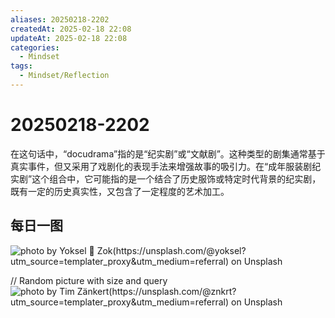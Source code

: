 ```yaml
---
aliases: 20250218-2202
createdAt: 2025-02-18 22:08
updateAt: 2025-02-18 22:08
categories:
  - Mindset
tags:
  - Mindset/Reflection
---
```

# 20250218-2202
在这句话中，“docudrama”指的是“纪实剧”或“文献剧”。这种类型的剧集通常基于真实事件，但又采用了戏剧化的表现手法来增强故事的吸引力。在“成年服装剧纪实剧”这个组合中，它可能指的是一个结合了历史服饰或特定时代背景的纪实剧，既有一定的历史真实性，又包含了一定程度的艺术加工。

## 每日一图
![photo by Yoksel 🌿 Zok(https://unsplash.com/@yoksel?utm_source=templater_proxy&utm_medium=referral) on Unsplash](https://images.unsplash.com/photo-1631376158521-7055df9fba09?crop=entropy&cs=srgb&fm=jpg&ixid=M3w2NDU1OTF8MHwxfHJhbmRvbXx8fHx8fHx8fDE3Mzk4ODc3MTh8&ixlib=rb-4.0.3&q=85&w=800&h=600)

// Random picture with size and query
![photo by Tim Zänkert(https://unsplash.com/@znkrt?utm_source=templater_proxy&utm_medium=referral) on Unsplash](https://images.unsplash.com/photo-1502626273240-f2a6694f5420?crop=entropy&cs=srgb&fm=jpg&ixid=M3w2NDU1OTF8MHwxfHJhbmRvbXx8fHx8fHx8fDE3Mzk4ODc3MTl8&ixlib=rb-4.0.3&q=85&w=800&h=800)
